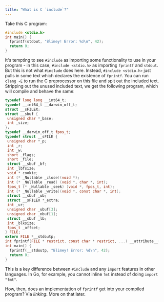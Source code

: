 ```yaml
---
title: "What is C `include`?"
---
```


Take this C program:

```c
#include <stdio.h>
int main() {
  fprintf(stdout, "Blimey! Error: %d\n", 42);
  return 0;
}
```

It's tempting to see `#include` as importing some functionality to use in your program -
in this case, `#include <stdio.h>` as importing `fprintf` and `stdout`.
But this is not what `#include` does here.
Instead, `#include <stdio.h>` just pulls in some text which declares the existence of `fprintf`.
You can run `clang -E` to run the C preprocessor on this file and spit out the included text.
Stripping out the unused included text, we get the following program,
which will compile and behave the same:

```c
typedef long long __int64_t;
typedef __int64_t __darwin_off_t;
struct __sFILEX;
struct __sbuf {
 unsigned char *_base;
 int _size;
};
typedef __darwin_off_t fpos_t;
typedef struct __sFILE {
 unsigned char *_p;
 int _r;
 int _w;
 short _flags;
 short _file;
 struct __sbuf _bf;
 int _lbfsize;
 void *_cookie;
 int (* _Nullable _close)(void *);
 int (* _Nullable _read) (void *, char *, int);
 fpos_t (* _Nullable _seek) (void *, fpos_t, int);
 int (* _Nullable _write)(void *, const char *, int);
 struct __sbuf _ub;
 struct __sFILEX *_extra;
 int _ur;
 unsigned char _ubuf[3];
 unsigned char _nbuf[1];
 struct __sbuf _lb;
 int _blksize;
 fpos_t _offset;
} FILE;
extern FILE *__stdoutp;
int fprintf(FILE * restrict, const char * restrict, ...) __attribute__((__format__ (__printf__, 2, 3)));
int main() {
  fprintf(__stdoutp, "Blimey! Error: %d\n", 42);
  return 0;
}
```

This is a key difference between `#include` and any `import` features in other languages.
In Go, for example, you cannot inline `fmt` instead of doing `import "fmt"`.

How, then, does an implementation of `fprintf` get into your compiled program?
Via _linking_.
More on that later.
